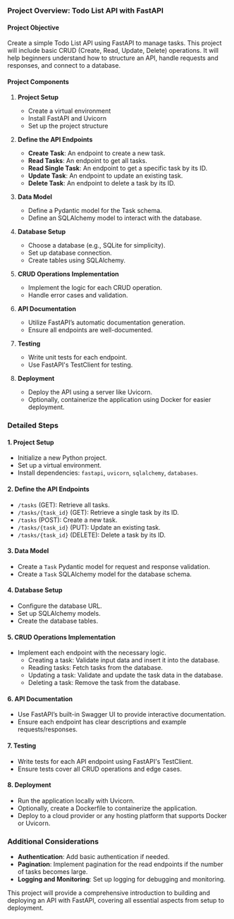 ### Project Overview: Todo List API with FastAPI

#### Project Objective
Create a simple Todo List API using FastAPI to manage tasks. This project will include basic CRUD (Create, Read, Update, Delete) operations. It will help beginners understand how to structure an API, handle requests and responses, and connect to a database.

#### Project Components

1. **Project Setup**
   - Create a virtual environment
   - Install FastAPI and Uvicorn
   - Set up the project structure

2. **Define the API Endpoints**
   - **Create Task**: An endpoint to create a new task.
   - **Read Tasks**: An endpoint to get all tasks.
   - **Read Single Task**: An endpoint to get a specific task by its ID.
   - **Update Task**: An endpoint to update an existing task.
   - **Delete Task**: An endpoint to delete a task by its ID.

3. **Data Model**
   - Define a Pydantic model for the Task schema.
   - Define an SQLAlchemy model to interact with the database.

4. **Database Setup**
   - Choose a database (e.g., SQLite for simplicity).
   - Set up database connection.
   - Create tables using SQLAlchemy.

5. **CRUD Operations Implementation**
   - Implement the logic for each CRUD operation.
   - Handle error cases and validation.

6. **API Documentation**
   - Utilize FastAPI’s automatic documentation generation.
   - Ensure all endpoints are well-documented.

7. **Testing**
   - Write unit tests for each endpoint.
   - Use FastAPI's TestClient for testing.

8. **Deployment**
   - Deploy the API using a server like Uvicorn.
   - Optionally, containerize the application using Docker for easier deployment.

### Detailed Steps

#### 1. Project Setup
- Initialize a new Python project.
- Set up a virtual environment.
- Install dependencies: `fastapi`, `uvicorn`, `sqlalchemy`, `databases`.

#### 2. Define the API Endpoints
- `/tasks` (GET): Retrieve all tasks.
- `/tasks/{task_id}` (GET): Retrieve a single task by its ID.
- `/tasks` (POST): Create a new task.
- `/tasks/{task_id}` (PUT): Update an existing task.
- `/tasks/{task_id}` (DELETE): Delete a task by its ID.

#### 3. Data Model
- Create a `Task` Pydantic model for request and response validation.
- Create a `Task` SQLAlchemy model for the database schema.

#### 4. Database Setup
- Configure the database URL.
- Set up SQLAlchemy models.
- Create the database tables.

#### 5. CRUD Operations Implementation
- Implement each endpoint with the necessary logic.
  - Creating a task: Validate input data and insert it into the database.
  - Reading tasks: Fetch tasks from the database.
  - Updating a task: Validate and update the task data in the database.
  - Deleting a task: Remove the task from the database.

#### 6. API Documentation
- Use FastAPI’s built-in Swagger UI to provide interactive documentation.
- Ensure each endpoint has clear descriptions and example requests/responses.

#### 7. Testing
- Write tests for each API endpoint using FastAPI's TestClient.
- Ensure tests cover all CRUD operations and edge cases.

#### 8. Deployment
- Run the application locally with Uvicorn.
- Optionally, create a Dockerfile to containerize the application.
- Deploy to a cloud provider or any hosting platform that supports Docker or Uvicorn.

### Additional Considerations
- **Authentication**: Add basic authentication if needed.
- **Pagination**: Implement pagination for the read endpoints if the number of tasks becomes large.
- **Logging and Monitoring**: Set up logging for debugging and monitoring.

This project will provide a comprehensive introduction to building and deploying an API with FastAPI, covering all essential aspects from setup to deployment.